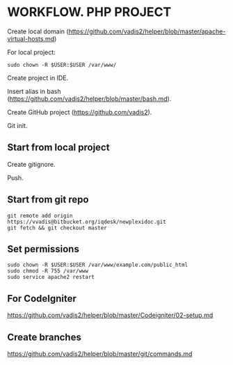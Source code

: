 # WORKFLOW. PHP PROJECT
Create local domain (https://github.com/vadis2/helper/blob/master/apache-virtual-hosts.md)

For local project:
````
sudo chown -R $USER:$USER /var/www/
````
Create project in IDE.

Insert alias in bash (https://github.com/vadis2/helper/blob/master/bash.md).
 
Create GitHub project (https://github.com/vadis2).

Git init.

## Start from local project
Create gitignore.

Push.

## Start from git repo
```
git remote add origin https://vvadis@bitbucket.org/iqdesk/newplexidoc.git
git fetch && git checkout master
```
## Set permissions
```
sudo chown -R $USER:$USER /var/www/example.com/public_html
sudo chmod -R 755 /var/www
sudo service apache2 restart
```

## For CodeIgniter
https://github.com/vadis2/helper/blob/master/Codeigniter/02-setup.md

## Create branches
https://github.com/vadis2/helper/blob/master/git/commands.md
